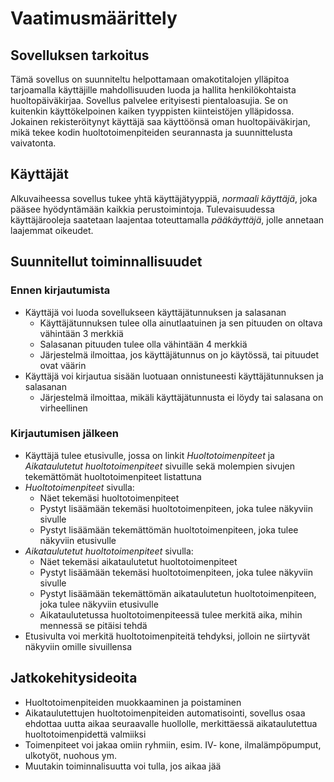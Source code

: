 # Vaatimusmäärittely 

## Sovelluksen tarkoitus 

Tämä sovellus on suunniteltu helpottamaan omakotitalojen ylläpitoa tarjoamalla käyttäjille mahdollisuuden luoda ja hallita henkilökohtaista huoltopäiväkirjaa. Sovellus palvelee erityisesti pientaloasujia. Se on kuitenkin käyttökelpoinen kaiken tyyppisten kiinteistöjen ylläpidossa. Jokainen rekisteröitynyt käyttäjä saa käyttöönsä oman huoltopäiväkirjan, mikä tekee kodin huoltotoimenpiteiden seurannasta ja suunnittelusta vaivatonta.  

## Käyttäjät 

Alkuvaiheessa sovellus tukee yhtä käyttäjätyyppiä, _normaali käyttäjä_, joka pääsee hyödyntämään kaikkia perustoimintoja. Tulevaisuudessa käyttäjärooleja saatetaan laajentaa toteuttamalla _pääkäyttäjä_, jolle annetaan laajemmat oikeudet. 

## Suunnitellut toiminnallisuudet 

### Ennen kirjautumista 

- Käyttäjä voi luoda sovellukseen käyttäjätunnuksen ja salasanan 
	- Käyttäjätunnuksen tulee olla ainutlaatuinen ja sen pituuden on oltava vähintään 3 merkkiä
 	- Salasanan pituuden tulee olla vähintään 4 merkkiä 
	- Järjestelmä ilmoittaa, jos käyttäjätunnus on jo käytössä, tai pituudet ovat väärin
- Käyttäjä voi kirjautua sisään luotuaan onnistuneesti käyttäjätunnuksen ja salasanan 
	- Järjestelmä ilmoittaa, mikäli käyttäjätunnusta ei löydy tai salasana on virheellinen 

### Kirjautumisen jälkeen 

- Käyttäjä tulee etusivulle, jossa on linkit _Huoltotoimenpiteet_ ja _Aikataulutetut huoltotoimenpiteet_ sivuille sekä molempien sivujen tekemättömät huoltotoimenpiteet listattuna 
- _Huoltotoimenpiteet_ sivulla: 
	- Näet tekemäsi huoltotoimenpiteet
 	- Pystyt lisäämään tekemäsi huoltotoimenpiteen, joka tulee näkyviin sivulle 
	- Pystyt lisäämään tekemättömän huoltotoimenpiteen, joka tulee näkyviin etusivulle 
- _Aikataulutetut huoltotoimenpiteet_ sivulla: 
	- Näet tekemäsi aikataulutetut huoltotoimenpiteet
 	- Pystyt lisäämään tekemäsi huoltotoimenpiteen, joka tulee näkyviin sivulle  
	- Pystyt lisäämään tekemättömän aikataulutetun huoltotoimenpiteen, joka tulee näkyviin etusivulle 
	- Aikataulutetussa huoltotoimenpiteessä tulee merkitä aika, mihin mennessä se pitäisi tehdä 
- Etusivulta voi merkitä huoltotoimenpiteitä tehdyksi, jolloin ne siirtyvät näkyviin omille sivuillensa 

## Jatkokehitysideoita 

- Huoltotoimenpiteiden muokkaaminen ja poistaminen 
- Aikataulutettujen huoltotoimenpiteiden automatisointi, sovellus osaa ehdottaa uutta aikaa seuraavalle huollolle, merkittäessä aikataulutettua huoltotoimenpidettä valmiiksi
- Toimenpiteet voi jakaa omiin ryhmiin, esim. IV- kone, ilmalämpöpumput, ulkotyöt, nuohous ym.
- Muutakin toiminnalisuutta voi tulla, jos aikaa jää


